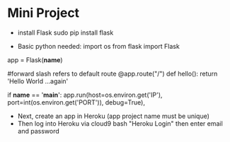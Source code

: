 # Mini Project

  * install Flask 
    sudo pip install flask
    
  * Basic python needed:
    import os
from flask import Flask

app = Flask(__name__)

#forward slash refers to default route
@app.route("/")
def hello():
    return 'Hello World ...again'
    
if __name__ == '__main__':
    app.run(host=os.environ.get('IP'),
            port=int(os.environ.get('PORT')),
            debug=True),


  * Next, create an app in Heroku (app project name must be unique)
  * Then log into Heroku via cloud9 bash "Heroku Login" then enter email and password

    